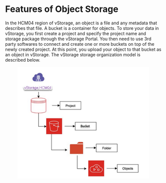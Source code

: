 # Features of Object Storage

In the HCM04 region of vStorage, an object is a file and any metadata that describes that file. A bucket is a container for objects. To store your data in vStorage, you first create a project and specify the project name and storage package through the vStorage Portal. You then need to use 3rd party softwares to connect and create one or more buckets on top of the newly created project. At this point, you upload your object to that bucket as an object in vStorage. The vStorage storage organization model is described below.

<figure><img src="../../../../.gitbook/assets/image (23) (1).png" alt=""><figcaption></figcaption></figure>
